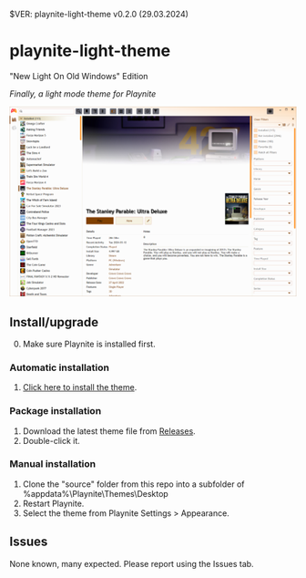 $VER: playnite-light-theme v0.2.0 (29.03.2024)


# playnite-light-theme
"New Light On Old Windows" Edition

*Finally, a light mode theme for Playnite*

![Screenshot of Playnite running with the light mode theme](https://raw.githubusercontent.com/CalAlaera/playnite-light-theme/default/support/Screenie_0_1_0.png)


## Install/upgrade

0. Make sure Playnite is installed first.

### Automatic installation
1. [Click here to install the theme](playnite://playnite/installaddon/cf0a70bd-1cf6-4fb3-91fa-35f50f1b5913).

### Package installation
1. Download the latest theme file from [Releases](https://github.com/CalAlaera/playnite-light-theme/releases/latest).
2. Double-click it.

### Manual installation
1. Clone the "source" folder from this repo into a subfolder of %appdata%\Playnite\Themes\Desktop
2. Restart Playnite.
3. Select the theme from Playnite Settings > Appearance.


## Issues

None known, many expected. Please report using the Issues tab.
